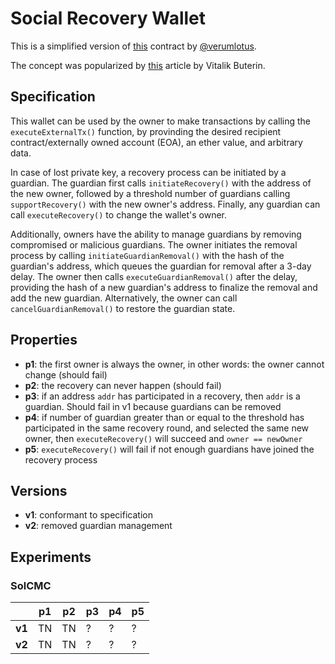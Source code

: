 # Social Recovery Wallet

This is a simplified version of
[this](https://github.com/verumlotus/social-recovery-wallet/blob/main/src/Wallet.sol)
contract by [@verumlotus](https://github.com/verumlotus). 

The concept was popularized by
[this](https://vitalik.ca/general/2021/01/11/recovery.html) article by Vitalik
Buterin.

## Specification

This wallet can be used by the owner to make transactions by calling the
`executeExternalTx()` function, by provinding the desired recipient
contract/externally owned account (EOA), an ether value, and arbitrary data.

In case of lost private key, a recovery process can be initiated by a guardian.
The guardian first calls `initiateRecovery()` with the address of the new
owner, followed by a threshold number of guardians calling `supportRecovery()`
with the new owner's address. Finally, any guardian can call
`executeRecovery()` to change the wallet's owner. 

Additionally, owners have the ability to manage guardians by removing
compromised or malicious guardians. The owner initiates the removal process by
calling `initiateGuardianRemoval()` with the hash of the guardian's address,
which queues the guardian for removal after a 3-day delay. The owner then calls
`executeGuardianRemoval()` after the delay, providing the hash of a new
guardian's address to finalize the removal and add the new guardian.
Alternatively, the owner can call `cancelGuardianRemoval()` to restore the
guardian state.

## Properties

- **p1**: the first owner is always the owner, in other words: the owner cannot
  change (should fail)
- **p2**: the recovery can never happen (should fail)
- **p3**: if an address `addr` has participated in a recovery, then `addr` is a
  guardian. Should fail in v1 because guardians can be removed
- **p4**: if number of guardian greater than or equal to the threshold has
  participated in the same recovery round, and selected the same new owner,
  then `executeRecovery()` will succeed and `owner == newOwner`
- **p5**: `executeRecovery()` will fail if not enough guardians have joined the
  recovery process

## Versions

- **v1**: conformant to specification
- **v2**: removed guardian management

## Experiments

### SolCMC

|        | p1  | p2  | p3  | p4  | p5  |
| ------ | --- | --- | --- | --- | --- |
| **v1** | TN  | TN  | ?   | ?   | ?   |
| **v2** | TN  | TN  | ?   | ?   | ?   |
